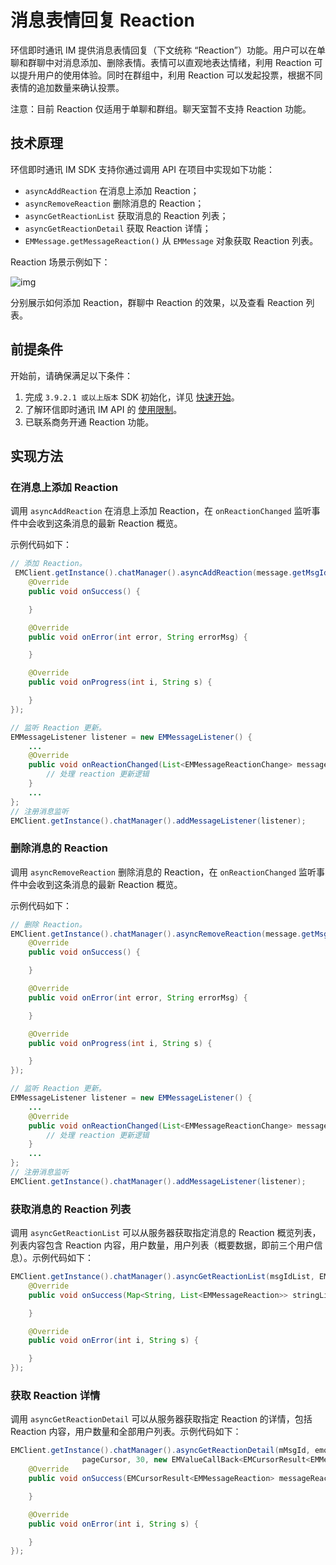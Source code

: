 # 消息表情回复 Reaction

<Toc />

环信即时通讯 IM 提供消息表情回复（下文统称 “Reaction”）功能。用户可以在单聊和群聊中对消息添加、删除表情。表情可以直观地表达情绪，利用 Reaction 可以提升用户的使用体验。同时在群组中，利用 Reaction 可以发起投票，根据不同表情的追加数量来确认投票。

注意：目前 Reaction 仅适用于单聊和群组。聊天室暂不支持 Reaction 功能。

## 技术原理

环信即时通讯 IM SDK 支持你通过调用 API 在项目中实现如下功能：

- `asyncAddReaction` 在消息上添加 Reaction；
- `asyncRemoveReaction` 删除消息的 Reaction；
- `asyncGetReactionList` 获取消息的 Reaction 列表；
- `asyncGetReactionDetail` 获取 Reaction 详情；
- `EMMessage.getMessageReaction()` 从 `EMMessage` 对象获取 Reaction 列表。

Reaction 场景示例如下：

![img](@static/images/android/reactions.png)

分别展示如何添加 Reaction，群聊中 Reaction 的效果，以及查看 Reaction 列表。

## 前提条件

开始前，请确保满足以下条件：

1. 完成 `3.9.2.1 或以上版本` SDK 初始化，详见 [快速开始](quickstart.html)。
2. 了解环信即时通讯 IM API 的 [使用限制](product/limitation.html)。
3. 已联系商务开通 Reaction 功能。

## 实现方法

### 在消息上添加 Reaction

调用 `asyncAddReaction` 在消息上添加 Reaction，在 `onReactionChanged` 监听事件中会收到这条消息的最新 Reaction 概览。

示例代码如下：

```java
// 添加 Reaction。
 EMClient.getInstance().chatManager().asyncAddReaction(message.getMsgId(), reaction, new EMCallBack() {
    @Override
    public void onSuccess() {

    }

    @Override
    public void onError(int error, String errorMsg) {

    }

    @Override
    public void onProgress(int i, String s) {

    }
});

// 监听 Reaction 更新。
EMMessageListener listener = new EMMessageListener() {
    ...
    @Override
    public void onReactionChanged(List<EMMessageReactionChange> messageReactionChangeList) {
        // 处理 reaction 更新逻辑
    }
    ...
};
// 注册消息监听
EMClient.getInstance().chatManager().addMessageListener(listener);
```

### 删除消息的 Reaction

调用 `asyncRemoveReaction` 删除消息的 Reaction，在 `onReactionChanged` 监听事件中会收到这条消息的最新 Reaction 概览。

示例代码如下：

```java
// 删除 Reaction。
EMClient.getInstance().chatManager().asyncRemoveReaction(message.getMsgId(), reaction, new EMCallBack() {
    @Override
    public void onSuccess() {

    }

    @Override
    public void onError(int error, String errorMsg) {

    }

    @Override
    public void onProgress(int i, String s) {

    }
});

// 监听 Reaction 更新。
EMMessageListener listener = new EMMessageListener() {
    ...
    @Override
    public void onReactionChanged(List<EMMessageReactionChange> messageReactionChangeList) {
        // 处理 reaction 更新逻辑
    }
    ...
};
// 注册消息监听
EMClient.getInstance().chatManager().addMessageListener(listener);
```

### 获取消息的 Reaction 列表

调用 `asyncGetReactionList` 可以从服务器获取指定消息的 Reaction 概览列表，列表内容包含 Reaction 内容，用户数量，用户列表（概要数据，即前三个用户信息）。示例代码如下：

```java
EMClient.getInstance().chatManager().asyncGetReactionList(msgIdList, EMMessage.ChatType.Chat, groupId, new EMValueCallBack<Map<String, List<EMMessageReaction>>>() {
    @Override
    public void onSuccess(Map<String, List<EMMessageReaction>> stringListMap) {

    }

    @Override
    public void onError(int i, String s) {

    }
});
```

### 获取 Reaction 详情

调用 `asyncGetReactionDetail` 可以从服务器获取指定 Reaction 的详情，包括 Reaction 内容，用户数量和全部用户列表。示例代码如下：

```java
EMClient.getInstance().chatManager().asyncGetReactionDetail(mMsgId, emojiconId,
                pageCursor, 30, new EMValueCallBack<EMCursorResult<EMMessageReaction>>() {
    @Override
    public void onSuccess(EMCursorResult<EMMessageReaction> messageReactionCursorResult) {

    }

    @Override
    public void onError(int i, String s) {

    }
});
```